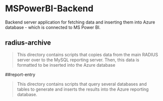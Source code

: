 # MSPowerBI-Backend
Backend server application for fetching data and inserting them into Azure database - which is connected to MS Power BI.

## radius-archive
>This directory contains scripts that copies data from the main RADIUS server over to the MySQL reporting server. Then, this data is formatted to be inserted into the Azure database

##report-entry
>This directory contains scripts that query several databases and tables to generate and inserts the results into the Azure reporting database.